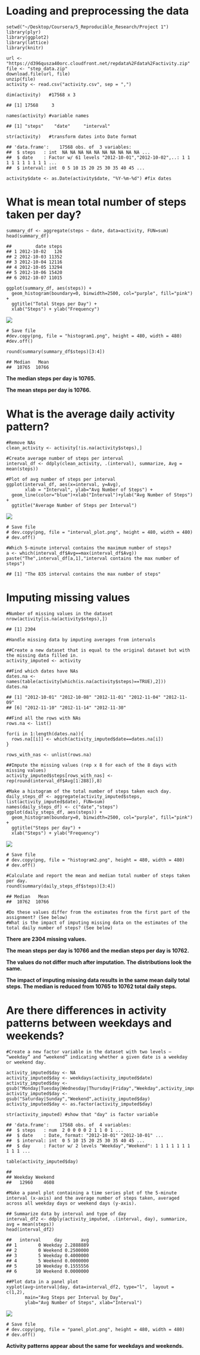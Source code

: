 Loading and preprocessing the data
==================================

    setwd("~/Desktop/Coursera/5_Reproducible_Research/Project 1")
    library(plyr)
    library(ggplot2)
    library(lattice) 
    library(knitr)

    url <- "https://d396qusza40orc.cloudfront.net/repdata%2Fdata%2Factivity.zip"
    file <- "step_data.zip"
    download.file(url, file)
    unzip(file)
    activity <- read.csv("activity.csv", sep = ",")

    dim(activity)   #17568 x 3

    ## [1] 17568     3

    names(activity) #variable names

    ## [1] "steps"    "date"     "interval"

    str(activity)   #transform dates into Date format

    ## 'data.frame':    17568 obs. of  3 variables:
    ##  $ steps   : int  NA NA NA NA NA NA NA NA NA NA ...
    ##  $ date    : Factor w/ 61 levels "2012-10-01","2012-10-02",..: 1 1 1 1 1 1 1 1 1 1 ...
    ##  $ interval: int  0 5 10 15 20 25 30 35 40 45 ...

    activity$date <- as.Date(activity$date, "%Y-%m-%d") #fix dates

What is mean total number of steps taken per day?
=================================================

    summary_df <- aggregate(steps ~ date, data=activity, FUN=sum)
    head(summary_df)

    ##         date steps
    ## 1 2012-10-02   126
    ## 2 2012-10-03 11352
    ## 3 2012-10-04 12116
    ## 4 2012-10-05 13294
    ## 5 2012-10-06 15420
    ## 6 2012-10-07 11015

    ggplot(summary_df, aes(steps)) + 
      geom_histogram(boundary=0, binwidth=2500, col="purple", fill="pink") + 
      ggtitle("Total Steps per Day") + 
      xlab("Steps") + ylab("Frequency")

![](PA1_template_files/figure-markdown_strict/unnamed-chunk-2-1.png)

    # Save file
    #dev.copy(png, file = "histogram1.png", height = 480, width = 480)
    #dev.off()

    round(summary(summary_df$steps)[3:4])

    ## Median   Mean 
    ##  10765  10766

**The median steps per day is 10765.**

**The mean steps per day is 10766.**

What is the average daily activity pattern?
===========================================

    #Remove NAs
    clean_activity <- activity[!is.na(activity$steps),]

    #Create average number of steps per interval
    interval_df <- ddply(clean_activity, .(interval), summarize, Avg = mean(steps))

    #Plot of avg number of steps per interval
    ggplot(interval_df, aes(x=interval, y=Avg),
           xlab = "Interval", ylab="Avg Number of Steps") +
      geom_line(color="blue")+xlab("Interval")+ylab("Avg Number of Steps") + 
      ggtitle("Average Number of Steps per Interval")

![](PA1_template_files/figure-markdown_strict/unnamed-chunk-3-1.png)

    # Save file
    # dev.copy(png, file = "interval_plot.png", height = 480, width = 480)
    # dev.off()

    #Which 5-minute interval contains the maximum number of steps?
    a <- which(interval_df$Avg==max(interval_df$Avg))
    paste("The",interval_df[a,1],"interval contains the max number of steps")

    ## [1] "The 835 interval contains the max number of steps"

Imputing missing values
=======================

    #Number of missing values in the dataset
    nrow(activity[is.na(activity$steps),])

    ## [1] 2304

    #Handle missing data by imputing averages from intervals

    ##Create a new dataset that is equal to the original dataset but with the missing data filled in.
    activity_imputed <- activity

    ##Find which dates have NAs
    dates.na <- names(table(activity[which(is.na(activity$steps)==TRUE),2]))
    dates.na

    ## [1] "2012-10-01" "2012-10-08" "2012-11-01" "2012-11-04" "2012-11-09"
    ## [6] "2012-11-10" "2012-11-14" "2012-11-30"

    ##Find all the rows with NAs
    rows.na <- list() 

    for(i in 1:length(dates.na)){
      rows.na[[i]] <- which(activity_imputed$date==dates.na[i])
    }

    rows_with_nas <- unlist(rows.na)

    ##Impute the missing values (rep x 8 for each of the 8 days with missing values)
    activity_imputed$steps[rows_with_nas] <- rep(round(interval_df$Avg[1:288]),8)

    #Make a histogram of the total number of steps taken each day.
    daily_steps_df <- aggregate(activity_imputed$steps, list(activity_imputed$date), FUN=sum)
    names(daily_steps_df) <- c("date","steps")
    ggplot(daily_steps_df, aes(steps)) + 
      geom_histogram(boundary=0, binwidth=2500, col="purple", fill="pink") + 
      ggtitle("Steps per day") + 
      xlab("Steps") + ylab("Frequency")

![](PA1_template_files/figure-markdown_strict/unnamed-chunk-4-1.png)

    # Save file
    # dev.copy(png, file = "histogram2.png", height = 480, width = 480)
    # dev.off()

    #Calculate and report the mean and median total number of steps taken per day.
    round(summary(daily_steps_df$steps)[3:4])

    ## Median   Mean 
    ##  10762  10766

    #Do these values differ from the estimates from the first part of the assignment? (See below)
    #What is the impact of imputing missing data on the estimates of the total daily number of steps? (See below)

**There are 2304 missing values.**

**The mean steps per day is 10766 and the median steps per day is
10762.**

**The values do not differ much after imputation. The distributions look
the same.**

**The impact of imputing missing data results in the same mean daily
total steps. The median is reduced from 10765 to 10762 total daily
steps.**

Are there differences in activity patterns between weekdays and weekends?
=========================================================================

    #Create a new factor variable in the dataset with two levels – “weekday” and “weekend” indicating whether a given date is a weekday or weekend day.

    activity_imputed$day <- NA
    activity_imputed$day <- weekdays(activity_imputed$date)
    activity_imputed$day <- gsub("Monday|Tuesday|Wednesday|Thursday|Friday","Weekday",activity_imputed$day)
    activity_imputed$day <- gsub("Saturday|Sunday","Weekend",activity_imputed$day)
    activity_imputed$day <- as.factor(activity_imputed$day)

    str(activity_imputed) #show that "day" is factor variable

    ## 'data.frame':    17568 obs. of  4 variables:
    ##  $ steps   : num  2 0 0 0 0 2 1 1 0 1 ...
    ##  $ date    : Date, format: "2012-10-01" "2012-10-01" ...
    ##  $ interval: int  0 5 10 15 20 25 30 35 40 45 ...
    ##  $ day     : Factor w/ 2 levels "Weekday","Weekend": 1 1 1 1 1 1 1 1 1 1 ...

    table(activity_imputed$day)

    ## 
    ## Weekday Weekend 
    ##   12960    4608

    #Make a panel plot containing a time series plot of the 5-minute interval (x-axis) and the average number of steps taken, averaged across all weekday days or weekend days (y-axis). 

    ## Summarize data by interval and type of day
    interval_df2 <- ddply(activity_imputed, .(interval, day), summarize, avg = mean(steps))
    head(interval_df2)

    ##   interval     day       avg
    ## 1        0 Weekday 2.2888889
    ## 2        0 Weekend 0.2500000
    ## 3        5 Weekday 0.4000000
    ## 4        5 Weekend 0.0000000
    ## 5       10 Weekday 0.1555556
    ## 6       10 Weekend 0.0000000

    ##Plot data in a panel plot
    xyplot(avg~interval|day, data=interval_df2, type="l",  layout = c(1,2),
           main="Avg Steps per Interval by Day", 
           ylab="Avg Number of Steps", xlab="Interval")

![](PA1_template_files/figure-markdown_strict/unnamed-chunk-5-1.png)

    # Save file
    # dev.copy(png, file = "panel_plot.png", height = 480, width = 480)
    # dev.off()

**Activity patterns appear about the same for weekdays and weekends.**
